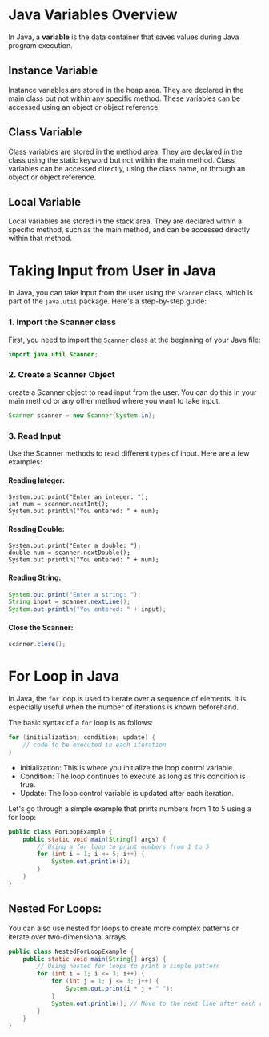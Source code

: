 # Java Variables Overview

In Java, a **variable** is the data container that saves values during Java program execution.

## Instance Variable

Instance variables are stored in the heap area. They are declared in the main class but not within any specific method. These variables can be accessed using an object or object reference.


## Class Variable

Class variables are stored in the method area. They are declared in the class using the static keyword but not within the main method. Class variables can be accessed directly, using the class name, or through an object or object reference.

## Local Variable

Local variables are stored in the stack area. They are declared within a specific method, such as the main method, and can be accessed directly within that method.

# Taking Input from User in Java

In Java, you can take input from the user using the `Scanner` class, which is part of the `java.util` package. Here's a step-by-step guide:

<h3>1. Import the Scanner class</h3>

First, you need to import the `Scanner` class at the beginning of your Java file:

```java
import java.util.Scanner;
````



<h3>2. Create a Scanner Object </h3>
create a Scanner object to read input from the user. You can do this in your main method or any other method where you want to take input.

```java
Scanner scanner = new Scanner(System.in);
```


<h3>3. Read Input</h3>
Use the Scanner methods to read different types of input. Here are a few examples:

<h4>Reading Integer:</h4>

```
System.out.print("Enter an integer: ");
int num = scanner.nextInt();
System.out.println("You entered: " + num);
```

<h4>Reading Double:</h4>

```
System.out.print("Enter a double: ");
double num = scanner.nextDouble();
System.out.println("You entered: " + num);
```
<h4>Reading String:</h4>

```java
System.out.print("Enter a string: ");
String input = scanner.nextLine();
System.out.println("You entered: " + input);
```

<h4>Close the Scanner:</h4>

```java
scanner.close();
```

# For Loop in Java

In Java, the `for` loop is used to iterate over a sequence of elements. It is especially useful when the number of iterations is known beforehand.

The basic syntax of a `for` loop is as follows:

```java
for (initialization; condition; update) {
    // code to be executed in each iteration
}
```

* Initialization: This is where you initialize the loop control variable.
* Condition: The loop continues to execute as long as this condition is true.
* Update: The loop control variable is updated after each iteration.

Let's go through a simple example that prints numbers from 1 to 5 using a for loop:

```java
public class ForLoopExample {
    public static void main(String[] args) {
        // Using a for loop to print numbers from 1 to 5
        for (int i = 1; i <= 5; i++) {
            System.out.println(i);
        }
    }
}
```

## Nested For Loops:

You can also use nested for loops to create more complex patterns or iterate over two-dimensional arrays.

```java
public class NestedForLoopExample {
    public static void main(String[] args) {
        // Using nested for loops to print a simple pattern
        for (int i = 1; i <= 3; i++) {
            for (int j = 1; j <= 3; j++) {
                System.out.print(i * j + " ");
            }
            System.out.println(); // Move to the next line after each row
        }
    }
}
```